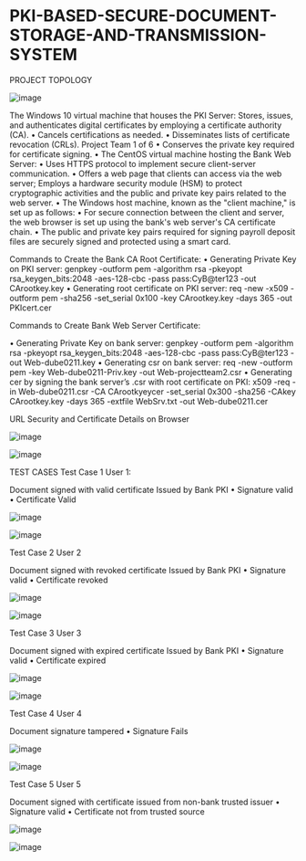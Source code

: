 # PKI-BASED-SECURE-DOCUMENT-STORAGE-AND-TRANSMISSION-SYSTEM

PROJECT TOPOLOGY

![image](https://github.com/roopdubey786/PKI-BASED-SECURE-DOCUMENT-STORAGE-AND-TRANSMISSION-SYSTEM/assets/62478363/90a2cbf3-58e4-455b-ba52-0146946e8bca)
 
The Windows 10 virtual machine that houses the PKI Server: Stores, issues, and authenticates digital certificates by employing a certificate authority (CA).
•	Cancels certifications as needed.
•	Disseminates lists of certificate revocation (CRLs). Project Team 1 of 6
•	Conserves the private key required for certificate signing.
•	The CentOS virtual machine hosting the Bank Web Server:
•	Uses HTTPS protocol to implement secure client-server communication.
•	Offers a web page that clients can access via the web server; Employs a hardware security module (HSM) to protect cryptographic activities and the public and private key pairs related to the web server.
•	The Windows host machine, known as the "client machine," is set up as follows:
•	For secure connection between the client and server, the web browser is set up using the bank's web server's CA certificate chain.
•	The public and private key pairs required for signing payroll deposit files are securely signed and protected using a smart card.


Commands to Create the Bank CA Root Certificate:
•	Generating Private Key on PKI server: 
genpkey -outform pem -algorithm rsa -pkeyopt rsa_keygen_bits:2048 -aes-128-cbc -pass pass:CyB@ter123 -out CArootkey.key
•	Generating root certificate on PKI server:
req -new -x509 -outform pem -sha256 -set_serial 0x100 -key CArootkey.key -days 365 -out PKIcert.cer

Commands to Create Bank Web Server Certificate:

•	Generating Private Key on bank server:
genpkey -outform pem -algorithm rsa -pkeyopt rsa_keygen_bits:2048 -aes-128-cbc -pass pass:CyB@ter123 -out Web-dube0211.key 
•	Generating csr on bank server:
req -new -outform pem -key Web-dube0211-Priv.key -out Web-projectteam2.csr
•	Generating cer by signing the bank server’s .csr with root certificate on PKI:
x509 -req -in Web-dube0211.csr -CA CArootkyeycer -set_serial 0x300 -sha256 -CAkey CArootkey.key -days 365 -extfile WebSrv.txt -out Web-dube0211.cer

URL Security and Certificate Details on Browser

![image](https://github.com/roopdubey786/PKI-BASED-SECURE-DOCUMENT-STORAGE-AND-TRANSMISSION-SYSTEM/assets/62478363/b4dfa4b4-31db-462e-bf59-cfcc38b7a47e)

![image](https://github.com/roopdubey786/PKI-BASED-SECURE-DOCUMENT-STORAGE-AND-TRANSMISSION-SYSTEM/assets/62478363/0172b822-30e0-421e-b2d2-1ae1fd5b527f)

TEST CASES
Test Case 1 User 1: 

Document signed with valid certificate Issued by Bank PKI
•	Signature valid
•	Certificate Valid

![image](https://github.com/roopdubey786/PKI-BASED-SECURE-DOCUMENT-STORAGE-AND-TRANSMISSION-SYSTEM/assets/62478363/79ca80d6-40da-42d0-a083-84bf53aedfb3)

![image](https://github.com/roopdubey786/PKI-BASED-SECURE-DOCUMENT-STORAGE-AND-TRANSMISSION-SYSTEM/assets/62478363/71add843-3ac7-4157-8214-dcd49926fa56)

Test Case 2 User 2

Document signed with revoked certificate Issued by Bank PKI
•	Signature valid
•	Certificate revoked

![image](https://github.com/roopdubey786/PKI-BASED-SECURE-DOCUMENT-STORAGE-AND-TRANSMISSION-SYSTEM/assets/62478363/b07937f6-2817-41be-99a7-182f33f29a0f)

![image](https://github.com/roopdubey786/PKI-BASED-SECURE-DOCUMENT-STORAGE-AND-TRANSMISSION-SYSTEM/assets/62478363/f5aed9ac-f5b6-4bfd-aa9d-61abe8c764e4)

Test Case 3 User 3

Document signed with expired certificate Issued by Bank PKI
•	Signature valid
•	Certificate expired

![image](https://github.com/roopdubey786/PKI-BASED-SECURE-DOCUMENT-STORAGE-AND-TRANSMISSION-SYSTEM/assets/62478363/099fa6c6-a5ec-4afa-a2e1-80e5464de905)

![image](https://github.com/roopdubey786/PKI-BASED-SECURE-DOCUMENT-STORAGE-AND-TRANSMISSION-SYSTEM/assets/62478363/9b29bd7f-c38c-4e34-925d-cad8e10a6e3d)

Test Case 4 User 4

Document signature tampered 
•	Signature Fails

![image](https://github.com/roopdubey786/PKI-BASED-SECURE-DOCUMENT-STORAGE-AND-TRANSMISSION-SYSTEM/assets/62478363/3104e650-30db-4dff-ba20-44645f9fcd1b)

![image](https://github.com/roopdubey786/PKI-BASED-SECURE-DOCUMENT-STORAGE-AND-TRANSMISSION-SYSTEM/assets/62478363/41080afa-c79d-4a80-811f-e2d7830987dc)

Test Case 5 User 5

Document signed with certificate issued from non-bank trusted issuer 
•	Signature valid 
•	Certificate not from trusted source

![image](https://github.com/roopdubey786/PKI-BASED-SECURE-DOCUMENT-STORAGE-AND-TRANSMISSION-SYSTEM/assets/62478363/addc6528-0d5c-4c83-bb68-c07937b4f91c)

![image](https://github.com/roopdubey786/PKI-BASED-SECURE-DOCUMENT-STORAGE-AND-TRANSMISSION-SYSTEM/assets/62478363/87b77baa-79af-4eb5-804c-47f22bdfe66f)



